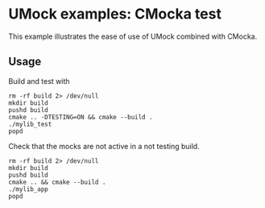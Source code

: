 # UMock examples: CMocka test

This example illustrates the ease of use of UMock combined with CMocka.

## Usage
Build and test with
```
rm -rf build 2> /dev/null
mkdir build
pushd build
cmake .. -DTESTING=ON && cmake --build .
./mylib_test
popd
```

Check that the mocks are not active in a not testing build.
```
rm -rf build 2> /dev/null
mkdir build
pushd build
cmake .. && cmake --build .
./mylib_app
popd
```